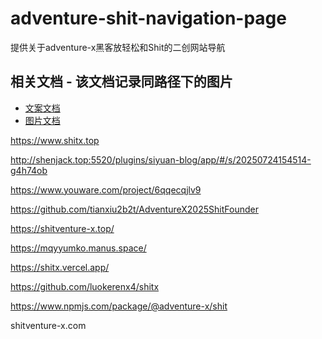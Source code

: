 # adventure-shit-navigation-page
提供关于adventure-x黑客放轻松和Shit的二创网站导航

## 相关文档 - 该文档记录同路径下的图片
- [文案文档](./README-Word.md)
- [图片文档](./Image/README-IMG.md)


https://www.shitx.top

http://shenjack.top:5520/plugins/siyuan-blog/app/#/s/20250724154514-g4h74ob

https://www.youware.com/project/6qqecqjlv9

https://github.com/tianxiu2b2t/AdventureX2025ShitFounder

https://shitventure-x.top/

https://mqyyumko.manus.space/

https://shitx.vercel.app/

https://github.com/luokerenx4/shitx

https://www.npmjs.com/package/@adventure-x/shit

shitventure-x.com
